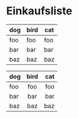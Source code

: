 # Einkaufsliste

dog | bird | cat
----|------|----
foo | foo  | foo
bar | bar  | bar
baz | baz  | baz


dog | bird | cat
:-- | :--: | --:
foo | foo  | foo
bar | bar  | bar
baz | baz  | baz
